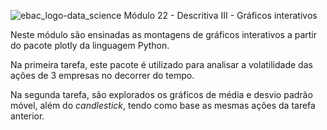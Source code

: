 ![ebac_logo-data_science](https://github.com/LucRib9/Ciencia_de_Dados_EBAC/assets/127044748/83baba6a-a2d6-47d2-a5ef-bd7e5ce7b7a7)
Módulo 22 - Descritiva III - Gráficos interativos

Neste módulo são ensinadas as montagens de gráficos interativos a partir do pacote plotly da linguagem Python. 

Na primeira tarefa, este pacote é utilizado para analisar a volatilidade das ações de 3 empresas no decorrer do tempo.

Na segunda tarefa, são explorados os gráficos de média e desvio padrão móvel, além do _candlestick_, tendo como base as mesmas ações da
tarefa anterior.

